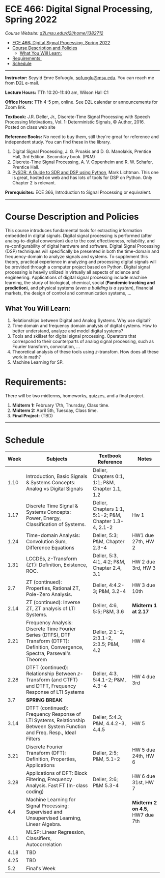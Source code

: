 # ECE 466: Digital Signal Processing, Spring 2022
*Course Website: [d2l.msu.edu/d2l/home/1382712](https://d2l.msu.edu/d2l/home/1382712)*
- [ECE 466: Digital Signal Processing, Spring 2022](#ece-466-digital-signal-processing-spring-2022)
- [Course Description and Policies](#course-description-and-policies)
  - [What You Will Learn:](#what-you-will-learn)
- [Requirements:](#requirements)
- [Schedule](#schedule)

---
__Instructor:__ Seyyid Emre Sofuoglu, sofuoglu@msu.edu. You can reach me from D2L e-mail.

__Lecture Hours:__ TTh 10:20-11:40 am, Wilson Hall C1

__Office Hours:__ TTh 4-5 pm, online. See D2L calendar or announcements for Zoom link.

__Textbook:__ J.R. Deller, Jr., Discrete-Time Signal Processing with Speech Processing Motivations, Vol. 1: Deterministic Signals, &copy; Author, 2016. Posted on class web site

__Reference Books:__ No need to buy them, still they're great for reference and independent study. You can find these in the library.
1. Digital  Signal  Processing,  J.  G.  Proakis  and  D.  G.  Manolakis,  Prentice  Hall, 3rd Edition. Secondary book. (P&M)
2. Discrete-Time Signal Processing, A. V. Oppenheim and R. W. Schafer, Prentice 
Hall.
3. [PySDR: A Guide to SDR and DSP using Python](https://pysdr.org/index.html), Mark Lichtman. This one is great, hosted on web and has lots of tools for DSP on Python. Only Chapter 2 is relevant.

__Prerequisites:__ ECE 366, Introduction to Signal Processing or equivalent.

---
Course Description and Policies 
=

This course introduces fundamental tools for extracting information 
embedded in digital signals. Digital signal processing is performed (after analog-to-digital conversion) due to the cost effectiveness, reliability, and re-configurability of digital hardware and software. Digital Signal Processing (DSP) techniques will specifically be presented in both the time-domain and frequency-domain to analyze signals and systems. To supplement this theory, practical experience in analyzing and processing digital signals will be provided through a computer project based on Python. Digital signal processing is heavily utilized in virtually all aspects of science and engineering. Applications of digital signal processing include machine learning, the study of biological, chemical, social (__Pandemic tracking and prediction__), and physical systems (_even a building is a system_), financial markets, the design of control and communication systems, ...

## What You Will Learn:
1. Relationships between Digital and Analog Systems. Why use digital?
2. Time domain and frequency domain analysis of digital systems. How to better understand, analyze and model digital systems?
3. Tools and skillset for digital signal processing. Operators that correspond to their counterparts of analog signal processing, such as Fourier transform, convolution, ...
4. Theoretical analysis of these tools using $z$-transfom. How does all these work in math?
5. Machine Learning for SP. 

Requirements: 
==
There will be two midterms, homeworks, quizzes, and a final project.
1. __Midterm 1:__ February 17th, Thursday, Class time.
2. __Midterm 2:__ April 5th, Tuesday, Class time.
3. __Final Project:__ (TBD)

---
Schedule
=

| Week | Subjects | Textbook Reference | Notes|
|-|-|-|-|
| 1.10 |  Introduction, Basic Signals & Systems Concepts: Analog vs Digital Signals | Deller, Chapters 0:1, 1:1; P&M, Chapter 1.1, 1.2 |
| 1.17 |  Discrete Time Signal & Systems Concepts: Power, Energy, Classification of Systems.  |  Deller, Chapters 1:1, 5:1-2; P&M, Chapter 1.3-4, 2.1-2 | Hw 1 |
| 1.24 |  Time-domain Analysis: Convolution Sum, Difference Equations |  Deller, 5:3; P&M, Chapter 2.3-4| HW1 due 27th, HW 2 |
| 1.31 |  LCCDEs, $z$-Transform (ZT): Definition, Existence, ROC.  | Deller, 5:3, 4:1, 4:2; P&M, Chapter 2.4, 3.1 | HW 2 due 3rd, HW 3 |
| 2.7 |  ZT (continued):  Properties, Rational ZT, Pole-Zero Analysis. | Deller, 4:4.2-3; P&M, 3.2-4  | HW 3 due 10th  |
| 2.14 |  ZT (continued): Inverse ZT, ZT analysis of LTI Systems. | Deller, 4:6, 5:5; P&M, 3.6 | __Midterm 1 at 2.17__ | 
| 2.21 |  Frequency Analysis: Discrete Time Fourier Series (DTFS), DTF Transform (DTFT): Definition, Convergence, Spectra, Parseval's Theorem | Deller,  2:1-2, 2:3.1-2, 2:3.5; P&M, 4.2 | HW 4 |
| 2.28 | DTFT (continued): Relationship Between $z$-Transform (and CTFT) and DTFT, Frequency Response of LTI Systems |  Deller, 4:3, 5:4.1-2; P&M, 4.3-4 |  HW 4 due 3rd |
| 3.7 |  __SPRING BREAK__ | |
| 3.14 |   DTFT (continued): Frequency Response of LTI Systems, Relationship Between System Function and Freq. Resp., Ideal Filters |  Deller, 5:4.3; P&M, 4.4.2-3, 4.4.5 |  HW 5 |
| 3.21 |  Discrete Fourier Transform (DFT): Definition, Properties, Applications | Deller, 2:5; P&M, 5.1-2 | HW 5 due 24th, HW 6 |
| 3.28 |  Applications of DFT: Block Filtering, Frequency Analysis. Fast FT (In-class coding) | Deller, 2:6; P&M 5.3-4 | HW 6 due 31st, HW 7|
| 4.4 | Machine Learning for Signal Processing: Supervised and Unsupervised Learning, Linear Algebra. | | __Midterm 2 on 4.5__, HW7 due 7th |
| 4.11 |  MLSP: Linear Regression, Classifiers, Autocorrelation  |  |
| 4.18 |  TBD |  |
| 4.25 |  TBD |  |
| 5.2 |  Final's Week |  |